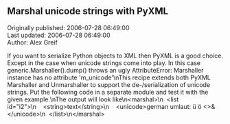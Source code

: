 ## Marshal unicode strings with PyXML  
Originally published: 2006-07-28 06:49:00  
Last updated: 2006-07-28 06:49:00  
Author: Alex Greif  
  
If you want to serialize Python objects to XML then PyXML is a good choice. Except in the case when unicode strings come into play. In this case generic.Marshaller().dump() throws an ugly AttributeError: Marshaller instance has no attribute 'm_unicode'\nThis recipe extends both PyXML Marshaller and Unmarshaller to support the de-/serialization of unicode strings. Put the following code in a separate module and test it with the given example.\nThe output will look like\n&lt;marshal&gt;\n&nbsp;&nbsp;&lt;list id="i2"&gt;\n&nbsp;&nbsp;&nbsp;&nbsp;&lt;string&gt;text&lt;/string&gt;\n&nbsp;&nbsp;&nbsp;&nbsp;&lt;unicode>german umlaut: ü ö <>&&lt;/unicode&gt;\n&nbsp;&nbsp;&lt;/list&gt;\n&lt;/marshal&gt;